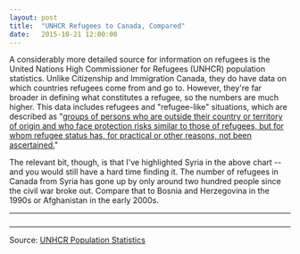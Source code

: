 ```yaml
---
layout: post
title:  "UNHCR Refugees to Canada, Compared"
date:   2015-10-21 12:00:00
---
```


A considerably more detailed source for information on refugees is the United Nations High Commissioner for Refugees (UNHCR) population statistics. Unlike Citizenship and Immigration Canada, they do have data on which countries refugees come from and go to. However, they're far broader in defining what constitutes a refugee, so the numbers are much higher. This data includes refugees and "refugee-like" situations, which are described as "[groups of persons who are outside their country or territory of origin and who face protection risks similar to those of refugees, but for whom refugee status has, for practical or other reasons, not been ascertained.](http://www.unhcr.org/45c06c662.html)"

The relevant bit, though, is that I've highlighted Syria in the above chart -- and you would still have a hard time finding it. The number of refugees in Canada from Syria has gone up by only around two hundred people since the civil war broke out. Compare that to Bosnia and Herzegovina in the 1990s or Afghanistan in the early 2000s.

* * *

<div id="unhcrChart"></div>
<div id="unhcrTip">
  <p id="tipTop"><strong><span id="tipCountry"></span></strong></p>
	<p class="tipInfo"><span id="tipRefugees"></span></p>
</div>

* * *

Source: [UNHCR Population Statistics](http://popstats.unhcr.org/en/overview)


<style>

#unhcrChart text {
  font-size: 10px;
}
#unhcrChart .axis path,
#unhcrChart .axis line {
  fill: none;
  stroke: #000;
  shape-rendering: crispEdges;
}

#unhcrChart .axis--y path {
  display: none;
}

#unhcrChart .data {
  fill: none;
  stroke: rgba(100, 100, 100, 0.4);
  stroke-linejoin: round;
  stroke-linecap: round;
  stroke-width: 1.5px;
}

#unhcrChart .budget--hover {
  stroke: #000 !important;
}

#unhcrChart .syria {
  stroke: #d6191f;
}

#unhcrChart .focus text {
  text-anchor: middle;
  text-shadow: 0 1px 0 #fff, 1px 0 0 #fff, 0 -1px 0 #fff, -1px 0 0 #fff;
}

#unhcrChart .voronoi path {
  fill: none;
  pointer-events: all;
}

#unhcrChart .voronoi--show path {
  stroke: red;
  stroke-opacity: .2;
}

#unhcrTip {
	display: block;
	margin-bottom: 15px;
  pointer-events: none;
	text-align: center;
}

#unhcrTip #tipTop {
	font-size: 24px;
  margin-bottom: 10px !important;
}

#unhcrTip .tipInfo {
  font-size: 12px;
  margin: 0;
}

.hidden {
	display: none;
}

</style>

<script src="http://d3js.org/d3.v3.min.js"></script>

<script>

unhcrChart();

function unhcrChart() {
  var years,
      yearFormat = d3.time.format("%Y");
			
	var numFormat = d3.format(",.0");

  var margin = {top: 10, right: 20, bottom: 30, left: 50},
      width = 740 - margin.left - margin.right,
      height = 500 - margin.top - margin.bottom;

  var x = d3.time.scale()
      .range([0, width]);

  var y = d3.scale.linear()
      .range([height, 0]);

  var voronoi = d3.geom.voronoi()
      .x(function(d) { return x(d.date); })
      .y(function(d) { return y(d.value); })
      .clipExtent([[-margin.left, -margin.top], [width + margin.right, height + margin.bottom]]);

  var line = d3.svg.line()
      .x(function(d) { return x(d.date); })
      .y(function(d) { return y(d.value); });

  var svg = d3.select("#unhcrChart").append("svg")
      .attr("class", "budgetPlotted")
      .attr("width", width + margin.left + margin.right)
      .attr("height", height + margin.top + margin.bottom)
    .append("g")
      .attr("transform", "translate(" + margin.left + "," + margin.top + ")");

  d3.csv("{{ site.baseurl }}/data/2015/10/21/unhcr_refugees.csv", type, function(error, data) {
    x.domain(d3.extent(years));
    y.domain([d3.min(data, function(c) { 
        return d3.min(c.values, function(d) { return d.value; }); 
      }),
			d3.max(data, function(c) {
	      return d3.max(c.values, function(d) { return d.value; }); 
	    })]).nice();

    svg.append("g")
        .attr("class", "axis axis--x")
        .attr("transform", "translate(0," + height + ")")
        .call(d3.svg.axis()
          .scale(x)
          .orient("bottom"));

    svg.append("g")
        .attr("class", "axis axis--y")
        .call(d3.svg.axis()
          .scale(y)
          .orient("left"));

    svg.append("g")
      .selectAll("path")
        .data(data)
      .enter().append("path")
        .attr("d", function(d) { d.line = this; return line(d.values); })
				.attr("class", function(d) {
					if (d.name === "Syrian Arab Rep.") {
						return "data syria";
					} else {
						return "data";
					}
				});

    var focus = svg.append("g")
        .attr("transform", "translate(-100,-100)")
        .attr("class", "focus");

    focus.append("circle")
        .attr("r", 3.5);

    focus.append("text")
        .attr("y", -10);

    var voronoiGroup = svg.append("g")
        .attr("class", "voronoi");

    voronoiGroup.selectAll("path")
      .data(voronoi(d3.nest()
        .key(function(d) { return x(d.date) + "," + y(d.value); })
        .rollup(function(v) { return v[0]; })
        .entries(d3.merge(data.map(function(d) { return d.values; })))
        .map(function(d) { return d.values; })))
      .enter().append("path")
        .attr("d", function(d) { return "M" + d.join("L") + "Z"; })
        .datum(function(d) { return d.point; })
        .on("mouseover", mouseover)
        .on("mouseout", mouseout);

    function mouseover(d) {
      d3.select("#unhcrTip").select("#tipCountry")
				.text(d.budget.name + " " + d.date.getFullYear());
				
      d3.select("#unhcrTip").select("#tipRefugees")
				.text(numFormat(Math.abs(d.value)) + " refugees");

      d3.select(d.budget.line).classed("budget--hover", true);
      d.budget.line.parentNode.appendChild(d.budget.line);
      focus.attr("transform", "translate(" + x(d.date) + "," + y(d.value) + ")");
    }

    function mouseout(d) {
      d3.select(d.budget.line).classed("budget--hover", false);
      focus.attr("transform", "translate(-100,-100)");
    }
  });

  function type(d, i) {
    if (!i) years = Object.keys(d).map(yearFormat.parse).filter(Number);
    var budget = {
      name: d.Origin,
      values: null
    };
    budget.values = years.map(function(m) {
      return {
        budget: budget,
        date: m,
        value: (+d[yearFormat(m)])
      };
    });
    return budget;
  }
}

</script>